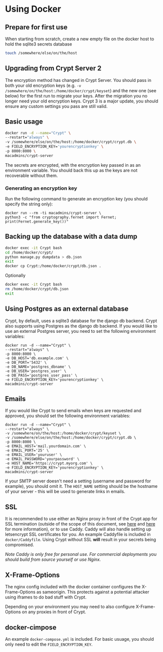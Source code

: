 # Using Docker

## Prepare for first use
When starting from scratch, create a new empty file on the docker host to hold the sqlite3 secrets database
``` bash
touch /somewhere/else/on/the/host
```

## Upgrading from Crypt Server 2

The encryption method has changed in Crypt Server. You should pass in both your old encryption keys (e.g. `-v /somewhere/on/the/host:/home/docker/crypt/keyset`) and the new one (see below) for the first run to migrate your keys. After the migration you no longer need your old encryption keys. Crypt 3 is a major update, you should ensure any custom settings you pass are still valid.

## Basic usage
``` bash
docker run -d --name="Crypt" \
--restart="always" \
-v /somewhere/else/on/the/host:/home/docker/crypt/crypt.db \
-e FIELD_ENCRYPTION_KEY='yourencryptionkey' \
-p 8000:8000 \
macadmins/crypt-server
```

The secrets are encrypted, with the encryption key passed in as an environment variable. You should back this up as the keys are not recoverable without them.

### Generating an encryption key

Run the following command to generate an encryption key (you should specify the string only):

```
docker run --rm -ti macadmins/crypt-server \
python3 -c "from cryptography.fernet import Fernet; print(Fernet.generate_key())"
```

## Backing up the database with a data dump
``` bash
docker exec -it Crypt bash
cd /home/docker/crypt/
python manage.py dumpdata > db.json
exit
docker cp Crypt:/home/docker/crypt/db.json .
```
Optionally
``` bash
docker exec -it Crypt bash
rm /home/docker/crypt/db.json
exit
```

## Using Postgres as an external database

Crypt, by default, uses a sqlite3 database for the django db backend.  Crypt also supports using Postgres as the django db backend.  If you would like to use an external Postgres server, you need to set the following environment variables:

```
docker run -d --name="Crypt" \
--restart="always" \
-p 8000:8000 \
-e DB_HOST='db.example.com' \
-e DB_PORT='5432' \
-e DB_NAME='postgres_dbname' \
-e DB_USER='postgres_user' \
-e DB_PASS='postgres_user_pass' \
-e FIELD_ENCRYPTION_KEY='yourencryptionkey' \
macadmins/crypt-server
```

## Emails

If you would like Crypt to send emails when keys are requested and approved, you should set the following environment variables:

```
docker run -d --name="Crypt" \
--restart="always" \
-v /somewhere/on/the/host:/home/docker/crypt/keyset \
-v /somewhere/else/on/the/host:/home/docker/crypt/crypt.db \
-p 8000:8000 \
-e EMAIL_HOST='mail.yourdomain.com' \
-e EMAIL_PORT='25' \
-e EMAIL_USER='youruser' \
-e EMAIL_PASSWORD='yourpassword' \
-e HOST_NAME='https://crypt.myorg.com' \
-e FIELD_ENCRYPTION_KEY='yourencryptionkey' \
macadmins/crypt-server
```

If your SMTP server doesn't need a setting (username and password for example), you should omit it. The `HOST_NAME` setting should be the hostname of your server - this will be used to generate links in emails.

## SSL

It is recommended to use either an Nginx proxy in front of the Crypt app for SSL termination (outside of the scope of this document, see [here](https://www.digitalocean.com/community/tutorials/how-to-secure-nginx-with-let-s-encrypt-on-ubuntu-18-04) and [here](https://www.linode.com/docs/web-servers/nginx/use-nginx-reverse-proxy/) for more information), or to use Caddy. Caddy will also handle setting up letsencrypt SSL certificates for you. An example Caddyfile is included in `docker/Caddyfile`. Using Crypt without SSL __will__ result in your secrets being compromised.

_Note Caddy is only free for personal use. For commercial deployments you should build from source yourself or use Nginx._

## X-Frame-Options

The nginx config included with the docker container configures the X-Frame-Options as sameorigin. This protects against a potential attacker using iframes to do bad stuff with Crypt.

Depending on your environment you may need to also configure X-Frame-Options on any proxies in front of Crypt.

## docker-cimpose

An example `docker-compose.yml` is included. For basic usuage, you should only need to edit the `FIELD_ENCRYPTION_KEY`.
